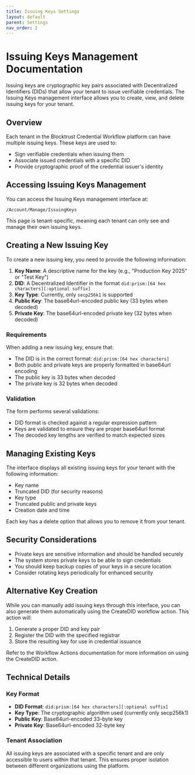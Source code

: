 ```yaml
---
title: Issuing Keys Settings
layout: default
parent: Settings
nav_order: 2
---
```


# Issuing Keys Management Documentation

Issuing keys are cryptographic key pairs associated with Decentralized Identifiers (DIDs) that allow your tenant to issue verifiable credentials. The Issuing Keys management interface allows you to create, view, and delete issuing keys for your tenant.

## Overview

Each tenant in the Blocktrust Credential Workflow platform can have multiple issuing keys. These keys are used to:

- Sign verifiable credentials when issuing them
- Associate issued credentials with a specific DID
- Provide cryptographic proof of the credential issuer's identity

## Accessing Issuing Keys Management

You can access the Issuing Keys management interface at:
```
/Account/Manage/IssuingKeys
```

This page is tenant-specific, meaning each tenant can only see and manage their own issuing keys.

## Creating a New Issuing Key

To create a new issuing key, you need to provide the following information:

1. **Key Name**: A descriptive name for the key (e.g., "Production Key 2025" or "Test Key")
2. **DID**: A Decentralized Identifier in the format `did:prism:[64 hex characters][:optional suffix]`
3. **Key Type**: Currently, only `secp256k1` is supported
4. **Public Key**: The base64url-encoded public key (33 bytes when decoded)
5. **Private Key**: The base64url-encoded private key (32 bytes when decoded)

### Requirements

When adding a new issuing key, ensure that:

- The DID is in the correct format: `did:prism:[64 hex characters]`
- Both public and private keys are properly formatted in base64url encoding
- The public key is 33 bytes when decoded
- The private key is 32 bytes when decoded

### Validation

The form performs several validations:
- DID format is checked against a regular expression pattern
- Keys are validated to ensure they are proper base64url format
- The decoded key lengths are verified to match expected sizes

## Managing Existing Keys

The interface displays all existing issuing keys for your tenant with the following information:

- Key name
- Truncated DID (for security reasons)
- Key type
- Truncated public and private keys
- Creation date and time

Each key has a delete option that allows you to remove it from your tenant.

## Security Considerations

- Private keys are sensitive information and should be handled securely
- The system stores private keys to be able to sign credentials
- You should keep backup copies of your keys in a secure location
- Consider rotating keys periodically for enhanced security

## Alternative Key Creation

While you can manually add issuing keys through this interface, you can also generate them automatically using the CreateDID workflow action. This action will:

1. Generate a proper DID and key pair
2. Register the DID with the specified registrar
3. Store the resulting key for use in credential issuance

Refer to the Workflow Actions documentation for more information on using the CreateDID action.

## Technical Details

### Key Format

- **DID Format**: `did:prism:[64 hex characters][:optional suffix]`
- **Key Type**: The cryptographic algorithm used (currently only secp256k1)
- **Public Key**: Base64url-encoded 33-byte key
- **Private Key**: Base64url-encoded 32-byte key

### Tenant Association

All issuing keys are associated with a specific tenant and are only accessible to users within that tenant. This ensures proper isolation between different organizations using the platform.